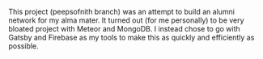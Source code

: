 This project (peepsofnith branch) was an attempt to build an alumni network for my alma mater. It turned out (for me personally) to be very bloated project with Meteor and MongoDB. I instead chose to go with Gatsby and Firebase as my tools to make this as quickly and efficiently as possible.
